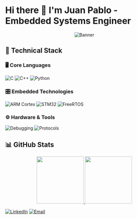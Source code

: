 # Hi there 👋 I'm Juan Pablo - Embedded Systems Engineer

<div align="center">
  <img src="https://via.placeholder.com/1200x400/2D3748/FFFFFF?text=Embedded+Systems+%26+IoT" alt="Banner">
</div>

## 🔧 Technical Stack

### 🖥️ Core Languages
![C](https://img.shields.io/badge/C-Advanced-00599C?logo=c&logoColor=white)
![C++](https://img.shields.io/badge/C++-Advanced-00599C?logo=c%2B%2B&logoColor=white)
![Python](https://img.shields.io/badge/Java-Intermediate-3776AB?logo=Java&logoColor=white)

### 🎛️ Embedded Technologies
![ARM Cortex](https://img.shields.io/badge/ARM_Cortex-0091BD)
![STM32](https://img.shields.io/badge/STM32-03234B?logo=stmicroelectronics)
![FreeRTOS](https://img.shields.io/badge/FreeRTOS-Kernel_Development-3DDC84)

### ⚙️ Hardware & Tools
![Debugging](https://img.shields.io/badge/Debugging-JTAG/GDB-FF6F00)
![Protocols](https://img.shields.io/badge/Protocols-I2C/SPI/UART/CAN-FF4088)

## 📊 GitHub Stats
<div align="center">
  <a href="https://github.com/JuanP4bl0-c">
    <img height="150em" src="https://github-readme-stats.vercel.app/api?username=JuanP4bl0-c&show_icons=true&theme=dark&hide_border=true&include_all_commits=true&count_private=true"/>
    <img height="150em" src="https://github-readme-stats.vercel.app/api/top-langs/?username=JuanP4bl0-c&layout=compact&theme=dark&hide_border=true&langs_count=6"/>
  </a>
</div>

[![LinkedIn](https://img.shields.io/badge/LinkedIn-Connect-blue?logo=linkedin)](https://linkedin.com/in/yourprofile)
[![Email](https://img.shields.io/badge/Email-Contact-red?logo=gmail)](mailto:juanpablo.rufinomesquita.infor@gmail.com)
